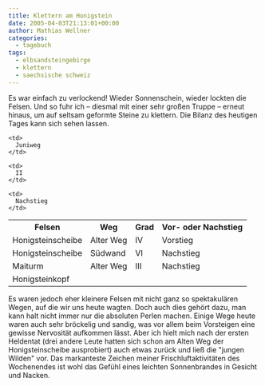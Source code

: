 ```yaml
---
title: Klettern am Honigstein
date: 2005-04-03T21:13:01+00:00
author: Mathias Wellner
categories:
  - tagebuch
tags:
  - elbsandsteingebirge
  - klettern
  - saechsische schweiz
---
```

Es war einfach zu verlockend! Wieder Sonnenschein, wieder lockten die Felsen. Und so fuhr ich &#8211; diesmal mit einer sehr großen Truppe &#8211; erneut hinaus, um auf seltsam geformte Steine zu klettern. Die Bilanz des heutigen Tages kann sich sehen lassen.

<table class="table">
  <tr>
    <th>Felsen</th>
    <th>Weg</th>
    <th>Grad</th>
    <th>Vor- oder Nachstieg</th>
  </tr>
  <tr>
    <td>
      Honigsteinscheibe
    </td>    
    <td>
      Alter Weg
    </td>    
    <td>
      IV
    </td>    
    <td>
      Vorstieg
    </td>
  </tr>
  
  <tr>
    <td>
      Honigsteinscheibe
    </td>    
    <td>
      Südwand
    </td>    
    <td>
      VI
    </td>    
    <td>
      Nachstieg
    </td>
  </tr>
  
  <tr>
    <td>
      Maiturm
    </td>    
    <td>
      Alter Weg
    </td>    
    <td>
      III
    </td>    
    <td>
      Nachstieg
    </td>
  </tr>
  
  <tr>
    <td>
      Honigsteinkopf
    </td>
    
    <td>
      Juniweg
    </td>
    
    <td>
      II
    </td>
    
    <td>
      Nachstieg
    </td>
  </tr>
</table>

Es waren jedoch eher kleinere Felsen mit nicht ganz so spektakulären Wegen, auf die wir uns heute wagten. Doch auch dies gehört dazu, man kann halt nicht immer nur die absoluten Perlen machen. Einige Wege heute waren auch sehr bröckelig und sandig, was vor allem beim Vorsteigen eine gewisse Nervosität aufkommen lässt. Aber ich hielt mich nach der ersten Heldentat (drei andere Leute hatten sich schon am Alten Weg der Honigsteinscheibe ausprobiert) auch etwas zurück und ließ die "jungen Wilden" vor. Das markanteste Zeichen meiner Frischluftaktivitäten des Wochenendes ist wohl das Gefühl eines leichten Sonnenbrandes in Gesicht und Nacken.